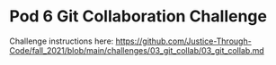 # Pod 6 Git Collaboration Challenge

Challenge instructions here: https://github.com/Justice-Through-Code/fall_2021/blob/main/challenges/03_git_collab/03_git_collab.md
